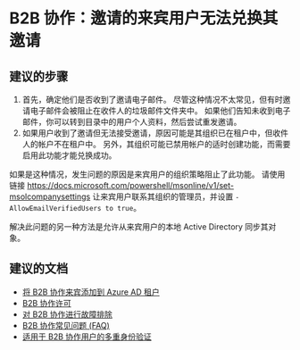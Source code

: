 <properties
    pageTitle="B2B collaboration: I have invited guest users who can't redeem their invitations"
    description="Azure Active Directory 自助服务"
    service="microsoft.aad"
    resource="Microsoft_AAD_IAM"
    authors="sasubram"
    displayOrder="786"
    selfHelpType="resource"
    supportTopicIds=""
    resourceTags="userandgroups_overview,userandgroups_user,userandgroups_group"
    productPesIds=""
    cloudEnvironments="public"
    />


# <a name="b2b-collaboration-i-have-invited-guest-users-who-cant-redeem-their-invitations"></a>B2B 协作：邀请的来宾用户无法兑换其邀请
 
## <a name="recommended-steps"></a>**建议的步骤**
1. 首先，确定他们是否收到了邀请电子邮件。 尽管这种情况不太常见，但有时邀请电子邮件会被阻止在收件人的垃圾邮件文件夹中。
如果他们告知未收到电子邮件，你可以转到目录中的用户个人资料，然后尝试重发邀请。
2. 如果用户收到了邀请但无法接受邀请，原因可能是其组织已在租户中，但收件人的帐户不在租户中。 另外，其组织可能已禁用帐户的适时创建功能，而需要启用此功能才能兑换成功。 

  如果是这种情况，发生问题的原因是来宾用户的组织策略阻止了此功能。 请使用链接 https://docs.microsoft.com/powershell/msonline/v1/set-msolcompanysettings 让来宾用户联系其组织的管理员，并设置 `-AllowEmailVerifiedUsers to true`。
  
  解决此问题的另一种方法是允许从来宾用户的本地 Active Directory 同步其对象。


## <a name="recommended-documents"></a>**建议的文档**
* [将 B2B 协作来宾添加到 Azure AD 租户](https://docs.microsoft.com/azure/active-directory/active-directory-b2b-admin-add-users)
* [B2B 协作许可](https://docs.microsoft.com/azure/active-directory/active-directory-b2b-licensing)
* [对 B2B 协作进行故障排除](https://docs.microsoft.com/azure/active-directory/active-directory-b2b-troubleshooting)
* [B2B 协作常见问题 (FAQ)](https://docs.microsoft.com/azure/active-directory/active-directory-b2b-faq)
* [适用于 B2B 协作用户的多重身份验证](https://docs.microsoft.com/azure/active-directory/active-directory-b2b-mfa-instructions)



